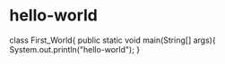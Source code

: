# hello-world

class First_World{
  public static void main(String[] args){
    System.out.println("hello-world");
}

